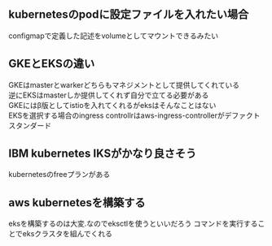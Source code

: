 ## kubernetesのpodに設定ファイルを入れたい場合
configmapで定義した記述をvolumeとしてマウントできるみたい

## GKEとEKSの違い
GKEはmasterとwarkerどちらもマネジメントとして提供してくれている  
逆にEKSはmasterしか提供してくれず自分で立てる必要がある  
GKEにはβ版としてistioを入れてくれるがeksはそんなことはない  
EKSを選択する場合のingress controllrはaws-ingress-controllerがデファクトスタンダード

## IBM kubernetes IKSがかなり良さそう
kubernetesのfreeプランがある

## aws kubernetesを構築する
eksを構築するのは大変.なのでeksctlを使うといいだろう
コマンドを実行することでeksクラスタを組んでくれる
